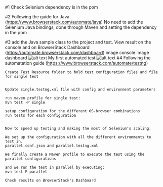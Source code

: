 #1 Check Selenium dependency is in the pom

#2 Following the guide for Java (https://www.browserstack.com/automate/java)
		No need to add the Selenium Java bindings, done through Maven and setting the dependency in the pom
		
#3 add the Java sample class to the project and test.
 	View result on the console and on BrowserStack Dashboard (https://automate.browserstack.com/dashboard)
 	image console
 	image dashboard
 	![alt text](http://url/to/img.png)
 	My first automated test
	![alt text](./img/({imagename}).png)
#4 Following the automatation guide (https://www.browserstack.com/automate/testng)
	
	Create Test Resource folder to hold test configuration files and file for single test


	Update single.testng.xml file with config and environment parameters

	run maven profile for single test:
	mvn test -P single

	setup configuration for the different OS-browser combinations
	run tests for each configuration


	Now to speed up testing and making the most of Selenium's scaling:

	We set up the configuration with all the different environments to test in.
	parallel.conf.json and parallel.testng.xml

	We finally create a Maven profile to execute the test using the parallel configurations

	and we run the test in parallel by executing:
	mvn test P parallel

	Check results on BrowserStack's Dashboard
